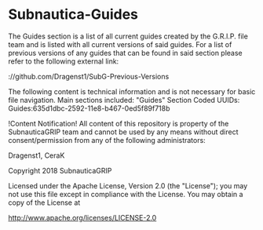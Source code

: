 # Subnautica-Guides
The Guides section is a list of all current guides created by the G.R.I.P. file team and is listed with all current versions of said guides. For a list of previous versions of any guides that can be found in said section please refer to the following external link:

://github.com/Dragenst1/SubG-Previous-Versions



The following content is technical information and is not necessary for basic file navigation.
Main sections included:
	"Guides"
Section Coded UUIDs:
	Guides:635d1dbc-2592-11e8-b467-0ed5f89f718b

!Content Notification!
All content of this repository is property of the SubnauticaGRIP team and cannot be used by any means without direct consent/permission from any of the following administrators:

Dragenst1, CeraK

 Copyright 2018 SubnauticaGRIP
   
   Licensed under the Apache License, Version 2.0 (the "License");
   you may not use this file except in compliance with the License.
   You may obtain a copy of the License at
    
   http://www.apache.org/licenses/LICENSE-2.0
